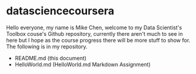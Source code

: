 datasciencecoursera
===================
Hello everyone, my name is Mike Chen, welcome to my Data Scientist's Toolbox couse's Github repository, currently there aren't much to see in here but I hope as the course progress there will be more stuff to show for.  The following is in my repository.

* README.md (this document)
* HelloWorld.md (HelloWorld.md Markdown Assignment)

